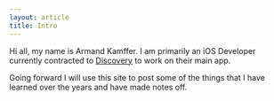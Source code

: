 ```yaml
---
layout: article
title: Intro
---
```


Hi all, my name is Armand Kamffer. I am primarily an iOS Developer currently contracted to [Discovery](https://www.discovery.co.za/portal/index.jsp) to work on their main app.

Going forward I will use this site to post some of the things that I have learned over the years and have made notes off.